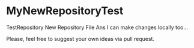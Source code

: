 # MyNewRepositoryTest
TestRepository
New Repository File
Ans I can make changes locally too...

Please, feel free to suggest your own ideas via pull request.

